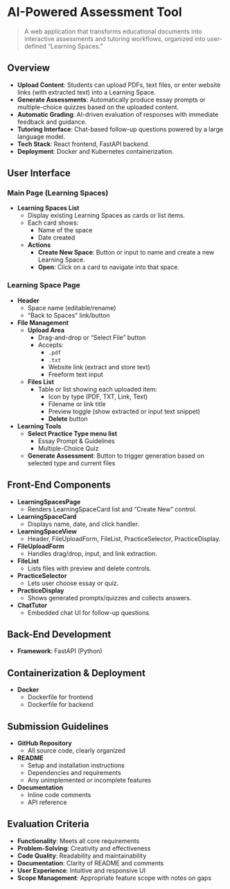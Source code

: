 # AI-Powered Assessment Tool

> A web application that transforms educational documents into interactive assessments and tutoring workflows, organized into user-defined “Learning Spaces.”

## Overview

- **Upload Content**: Students can upload PDFs, text files, or enter website links (with extracted text) into a Learning Space.
- **Generate Assessments**: Automatically produce essay prompts or multiple-choice quizzes based on the uploaded content.
- **Automatic Grading**: AI-driven evaluation of responses with immediate feedback and guidance.
- **Tutoring Interface**: Chat-based follow-up questions powered by a large language model.
- **Tech Stack**: React frontend, FastAPI backend.
- **Deployment**: Docker and Kubernetes containerization.

## User Interface

### Main Page (Learning Spaces)

- **Learning Spaces List**
  - Display existing Learning Spaces as cards or list items.
  - Each card shows:
    - Name of the space
    - Date created
  - **Actions**
    - **Create New Space**: Button or input to name and create a new Learning Space.
    - **Open**: Click on a card to navigate into that space.

### Learning Space Page

- **Header**
  - Space name (editable/rename)
  - “Back to Spaces” link/button
- **File Management**
  - **Upload Area**
    - Drag-and-drop or “Select File” button
    - Accepts:
      - `.pdf`
      - `.txt`
      - Website link (extract and store text)
      - Freeform text input
  - **Files List**
    - Table or list showing each uploaded item:
      - Icon by type (PDF, TXT, Link, Text)
      - Filename or link title
      - Preview toggle (show extracted or input text snippet)
      - **Delete** button
- **Learning Tools**
  - **Select Practice Type menu list**
    - Essay Prompt & Guidelines
    - Multiple-Choice Quiz
  - **Generate Assessment**: Button to trigger generation based on selected type and current files

## Front-End Components

- **LearningSpacesPage**
  - Renders LearningSpaceCard list and “Create New” control.
- **LearningSpaceCard**
  - Displays name, date, and click handler.
- **LearningSpaceView**
  - Header, FileUploadForm, FileList, PracticeSelector, PracticeDisplay.
- **FileUploadForm**
  - Handles drag/drop, input, and link extraction.
- **FileList**
  - Lists files with preview and delete controls.
- **PracticeSelector**
  - Lets user choose essay or quiz.
- **PracticeDisplay**
  - Shows generated prompts/quizzes and collects answers.
- **ChatTutor**
  - Embedded chat UI for follow-up questions.

## Back-End Development

- **Framework**: FastAPI (Python)

## Containerization & Deployment

- **Docker**  
  - Dockerfile for frontend  
  - Dockerfile for backend  

## Submission Guidelines

- **GitHub Repository**  
  - All source code, clearly organized  
- **README**  
  - Setup and installation instructions  
  - Dependencies and requirements  
  - Any unimplemented or incomplete features  
- **Documentation**  
  - Inline code comments  
  - API reference  

## Evaluation Criteria

- **Functionality**: Meets all core requirements  
- **Problem-Solving**: Creativity and effectiveness  
- **Code Quality**: Readability and maintainability  
- **Documentation**: Clarity of README and comments  
- **User Experience**: Intuitive and responsive UI  
- **Scope Management**: Appropriate feature scope with notes on gaps

